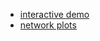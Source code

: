 - [interactive demo](http://briatte.org/stortinget)
- [network plots](http://briatte.org/stortinget/plots.html)
